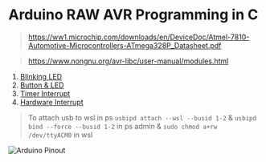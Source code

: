 # Arduino RAW AVR Programming in C

> https://ww1.microchip.com/downloads/en/DeviceDoc/Atmel-7810-Automotive-Microcontrollers-ATmega328P_Datasheet.pdf

> https://www.nongnu.org/avr-libc/user-manual/modules.html

1. [Blinking LED](BlinkingLED/README.md)
2. [Button & LED](BUTTON-IO-LED/README.md)
3. [Timer Interrupt](Timer-Interrupt/README.md)
4. [Hardware Interrupt](Hardware-Interrupt/README.md)

> To attach usb to wsl in ps `usbipd attach --wsl --busid 1-2` & `usbipd bind --force --busid 1-2` in ps admin & `sudo chmod a+rw /dev/ttyACM0` in wsl

![Arduino Pinout](https://images.prismic.io/circuito/8e3a980f0f964cc539b4cbbba2654bb660db6f52_arduino-uno-pinout-diagram.png?auto=compress,format)
